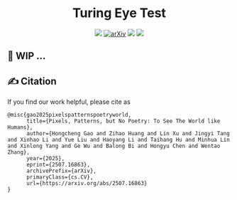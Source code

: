 <div align="center">
  <h1>
    Turing Eye Test
    <!-- Pixels, Patterns, but no Poetry: To See the World like Humans -->
  </h1>

  [![](https://img.shields.io/badge/HomePage--orange.svg?logo=homepage&logoColor=orange)](https://turingeyetest.github.io/)
  [![arXiv](https://img.shields.io/badge/arXiv-2507.16863-b31b1b.svg?logo=arxiv&logoColor=white)](https://arxiv.org/abs/2507.16863)
  [![](https://img.shields.io/badge/Data-Benchmark-brightgreen.svg?logo=huggingface)](https://huggingface.co/datasets/HongchengGao/TuringEyeTest)
  [![](https://img.shields.io/badge/License-Apache_2.0-blue.svg?logo=github)](https://github.com/TuringEyeTest/TuringEyeTest/blob/main/LICENSE)


</div>


## 🚧 WIP ...

## ✍️ Citation
If you find our work helpful, please cite as
```
@misc{gao2025pixelspatternspoetryworld,
      title={Pixels, Patterns, but No Poetry: To See The World like Humans}, 
      author={Hongcheng Gao and Zihao Huang and Lin Xu and Jingyi Tang and Xinhao Li and Yue Liu and Haoyang Li and Taihang Hu and Minhua Lin and Xinlong Yang and Ge Wu and Balong Bi and Hongyu Chen and Wentao Zhang},
      year={2025},
      eprint={2507.16863},
      archivePrefix={arXiv},
      primaryClass={cs.CV},
      url={https://arxiv.org/abs/2507.16863}
}
```
